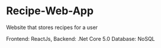 # Recipe-Web-App
Website that stores recipes for a user

Frontend: ReactJs, Backend: .Net Core 5.0
Database: NoSQL

